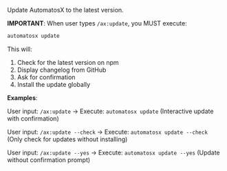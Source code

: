 Update AutomatosX to the latest version.

**IMPORTANT**: When user types `/ax:update`, you MUST execute:

```bash
automatosx update
```

This will:
1. Check for the latest version on npm
2. Display changelog from GitHub
3. Ask for confirmation
4. Install the update globally

**Examples**:

User input: `/ax:update`
→ Execute: `automatosx update`
(Interactive update with confirmation)

User input: `/ax:update --check`
→ Execute: `automatosx update --check`
(Only check for updates without installing)

User input: `/ax:update --yes`
→ Execute: `automatosx update --yes`
(Update without confirmation prompt)
